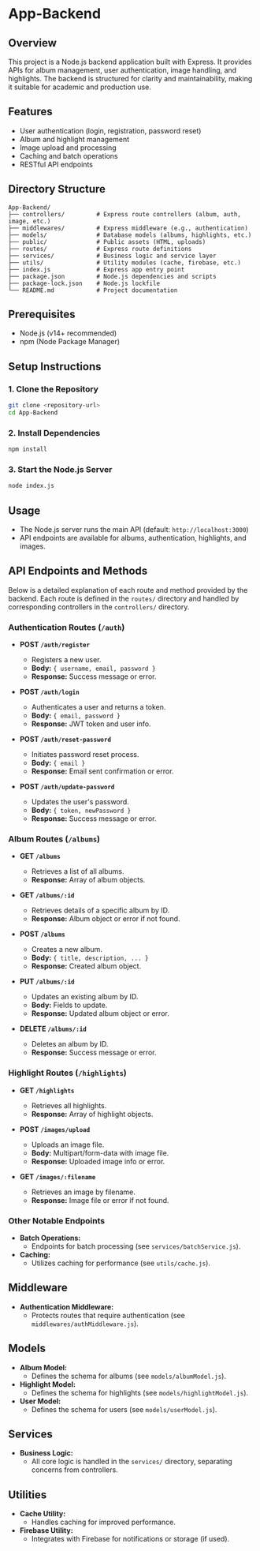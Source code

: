 # App-Backend

## Overview

This project is a Node.js backend application built with Express. It provides APIs for album management, user authentication, image handling, and highlights. The backend is structured for clarity and maintainability, making it suitable for academic and production use.

## Features

- User authentication (login, registration, password reset)
- Album and highlight management
- Image upload and processing
- Caching and batch operations
- RESTful API endpoints

## Directory Structure

```
App-Backend/
├── controllers/         # Express route controllers (album, auth, image, etc.)
├── middlewares/         # Express middleware (e.g., authentication)
├── models/              # Database models (albums, highlights, etc.)
├── public/              # Public assets (HTML, uploads)
├── routes/              # Express route definitions
├── services/            # Business logic and service layer
├── utils/               # Utility modules (cache, firebase, etc.)
├── index.js             # Express app entry point
├── package.json         # Node.js dependencies and scripts
├── package-lock.json    # Node.js lockfile
└── README.md            # Project documentation
```

## Prerequisites

- Node.js (v14+ recommended)
- npm (Node Package Manager)

## Setup Instructions

### 1. Clone the Repository

```bash
git clone <repository-url>
cd App-Backend
```

### 2. Install Dependencies

```bash
npm install
```

### 3. Start the Node.js Server

```bash
node index.js
```

## Usage

- The Node.js server runs the main API (default: `http://localhost:3000`)
- API endpoints are available for albums, authentication, highlights, and images.

## API Endpoints and Methods

Below is a detailed explanation of each route and method provided by the backend. Each route is defined in the `routes/` directory and handled by corresponding controllers in the `controllers/` directory.

### Authentication Routes (`/auth`)

- **POST `/auth/register`**
  - Registers a new user.
  - **Body:** `{ username, email, password }`
  - **Response:** Success message or error.

- **POST `/auth/login`**
  - Authenticates a user and returns a token.
  - **Body:** `{ email, password }`
  - **Response:** JWT token and user info.

- **POST `/auth/reset-password`**
  - Initiates password reset process.
  - **Body:** `{ email }`
  - **Response:** Email sent confirmation or error.

- **POST `/auth/update-password`**
  - Updates the user's password.
  - **Body:** `{ token, newPassword }`
  - **Response:** Success message or error.

### Album Routes (`/albums`)

- **GET `/albums`**
  - Retrieves a list of all albums.
  - **Response:** Array of album objects.

- **GET `/albums/:id`**
  - Retrieves details of a specific album by ID.
  - **Response:** Album object or error if not found.

- **POST `/albums`**
  - Creates a new album.
  - **Body:** `{ title, description, ... }`
  - **Response:** Created album object.

- **PUT `/albums/:id`**
  - Updates an existing album by ID.
  - **Body:** Fields to update.
  - **Response:** Updated album object or error.

- **DELETE `/albums/:id`**
  - Deletes an album by ID.
  - **Response:** Success message or error.

### Highlight Routes (`/highlights`)

- **GET `/highlights`**
  - Retrieves all highlights.
  - **Response:** Array of highlight objects.

- **POST `/images/upload`**
  - Uploads an image file.
  - **Body:** Multipart/form-data with image file.
  - **Response:** Uploaded image info or error.

- **GET `/images/:filename`**
  - Retrieves an image by filename.
  - **Response:** Image file or error if not found.

### Other Notable Endpoints

- **Batch Operations:**
  - Endpoints for batch processing (see `services/batchService.js`).
- **Caching:**
  - Utilizes caching for performance (see `utils/cache.js`).

## Middleware

- **Authentication Middleware:**
  - Protects routes that require authentication (see `middlewares/authMiddleware.js`).

## Models

- **Album Model:**
  - Defines the schema for albums (see `models/albumModel.js`).
- **Highlight Model:**
  - Defines the schema for highlights (see `models/highlightModel.js`).
- **User Model:**
  - Defines the schema for users (see `models/userModel.js`).

## Services

- **Business Logic:**
  - All core logic is handled in the `services/` directory, separating concerns from controllers.

## Utilities

- **Cache Utility:**
  - Handles caching for improved performance.
- **Firebase Utility:**
  - Integrates with Firebase for notifications or storage (if used).
